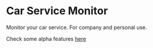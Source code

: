 # Car Service Monitor

Monitor your car service. For company and personal use. 

Check some alpha features <a href="csm.pythonanywhere.com">here</a>